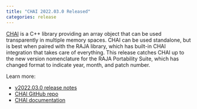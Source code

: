 ```yaml
---
title: "CHAI 2022.03.0 Released"
categories: release
---
```


[CHAI](https://github.com/LLNL/CHAI) is a C++ library providing an array object that can be used transparently in multiple memory spaces. CHAI can be used standalone, but is best when paired with the RAJA library, which has built-in CHAI integration that takes care of everything. This release catches CHAI up to the new version nomenclature for the RAJA Portability Suite, which has changed format to indicate year, month, and patch number.

Learn more:
- [v2022.03.0 release notes](https://github.com/LLNL/CHAI/releases/tag/v2022.03.0)
- [CHAI GitHub repo](https://github.com/LLNL/CHAI)
- [CHAI documentation](https://chai.readthedocs.io/en/latest/)
